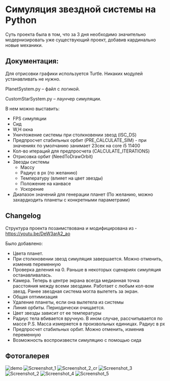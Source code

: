 # Симуляция звездной системы на Python

Суть проекта была в том, что за 3 дня необходимо значительно модернизировать уже существующий проект, добавив кардинально новые механики.

## Документация:

Для отрисовки графики используется Turtle. Никаких модулей устанавливать не нужно.

PlanetSystem.py – файл с логикой.

CustomStarSystem.py – лаунчер симуляции.

В нем можно выставить: 
-	FPS симуляции
-	Сид
-	W,H окна
-	Уничтожение системы при столкновении звезд (ISC_DS)
-	Предпросчет стабильных орбит (PRE_CALCULATE_SIM) - при значениях по умолчанию занимает 23сек на core i5 11400
-	Кол-во итераций для предпросчета (CALCULATE_ITERATIONS)
-	Отрисовка орбит (NeedToDrawOrbit)
-	Звезды системы
    -	Массу
    -	Радиус в px (по желанию)
    -	Температуру (влияет на цвет звезды)
    -	Положение на канвасе
    -	Ускорение
-	Диапазон значений для генерации планет (По желанию, можно захардкодить планеты с конкретными параметрами)


## Changelog

Структура проекта позаимствована и модифицирована из - https://youtu.be/DeW3arA2_ao

Было добавлено:

- Цвета планет.
- При столкновении звезд симуляция завершается. Можно отменить, изменив переменную
- Проверка деления на 0. Раньше в некоторых сценариях симуляция останавливалась.
- Камера. Теперь в центре экрана всегда медианная точка расстояния между всеми звездами. 
Работает с любым кол-вом звезд. Ранее звездная система могла вылететь за экран.
- Общая оптимизация
- Удаление планеты, если она вылетела из системы
- Линия орбиты. Периодически очищается. 
- Цвет звезды зависит от ее температуры
- Радиус тела вбивается вручную. В ином случае, рассчитывается по массе
P.S. Масса измеряется в произвольных единицах. Радиус в px
- Предпросчет стабильных орбит. Можно отменить, изменив переменную
- Возможность воспроизвести симуляцию с помощью сида

## Фотогалерея
![demo](https://github.com/KachesovVadim/Simple_star-system_simuation_python/assets/142095950/0da21036-686d-4088-9b63-7a4d2936003d)
![Screenshot_1](https://github.com/KachesovVadim/Simple_star-system_simuation_python/assets/142095950/15b8e273-adb5-4016-8492-5c7bf9e4e7af)
![Screenshot_2_cr](https://github.com/KachesovVadim/Simple_star-system_simuation_python/assets/142095950/5d93c3e6-8e63-4130-9e31-cd9749ebacb8)
![Screenshot_3](https://github.com/KachesovVadim/Simple_star-system_simuation_python/assets/142095950/86829ce1-4890-4d0b-90a8-80a9928df9c5)
![Screenshot_2](https://github.com/KachesovVadim/Simple_star-system_simuation_python/assets/142095950/c505d10c-f49d-44cb-aa69-da5bf35f5bad)
![Screenshot_4](https://github.com/KachesovVadim/Simple_star-system_simuation_python/assets/142095950/4dae1957-40d2-4108-bb22-4bb275b2237d)
![Screenshot_5](https://github.com/KachesovVadim/Simple_star-system_simuation_python/assets/142095950/1061c465-d424-40f8-837c-157306f0f3bf)

